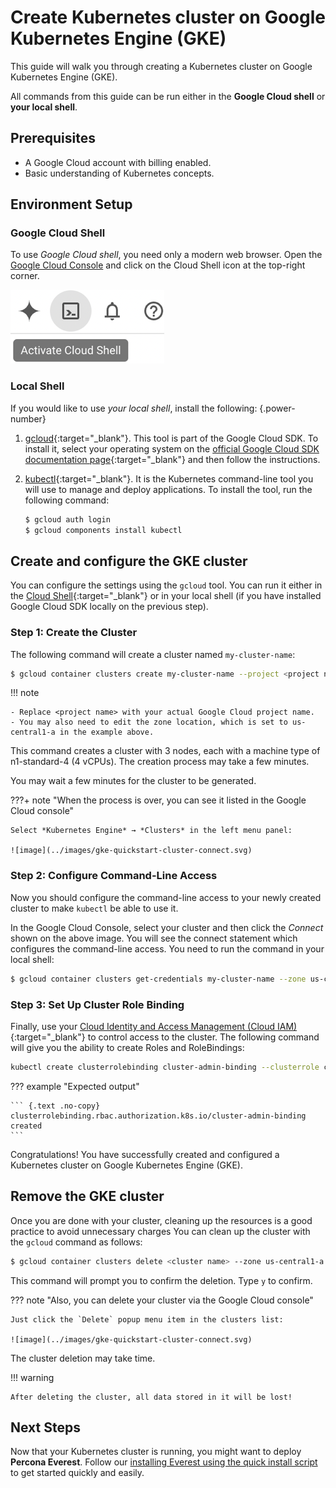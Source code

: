 # Create Kubernetes cluster on Google Kubernetes Engine (GKE)

This guide will walk you through creating a Kubernetes cluster on Google Kubernetes Engine (GKE).

All commands from this guide can be run either in the **Google Cloud shell** or **your local shell**.

## Prerequisites

- A Google Cloud account with billing enabled.
- Basic understanding of Kubernetes concepts.

## Environment Setup

### Google Cloud Shell

To use _Google Cloud shell_, you need only a modern web browser. Open the [Google Cloud Console](https://console.cloud.google.com/) and click on the Cloud Shell icon at the top-right corner.

![image](../images/gke-activate-cloud-shell.png)

### Local Shell

If you would like to use _your local shell_, install the following:
{.power-number}

1. [gcloud](https://cloud.google.com/sdk/docs/quickstarts){:target="\_blank"}. This tool is
   part of the Google Cloud SDK. To install it, select your operating
   system on the [official Google Cloud SDK documentation page](https://cloud.google.com/sdk/docs){:target="\_blank"}
   and then follow the instructions.

2. [kubectl](https://cloud.google.com/kubernetes-engine/docs/quickstart#choosing_a_shell){:target="\_blank"}.
   It is the Kubernetes command-line tool you will use to manage and deploy
   applications. To install the tool, run the following command:

   ```{.bash data-prompt="$" }
   $ gcloud auth login
   $ gcloud components install kubectl
   ```

## Create and configure the GKE cluster

You can configure the settings using the `gcloud` tool. You can run it either in
the [Cloud Shell](https://cloud.google.com/shell/docs/quickstart){:target="\_blank"} or in your
local shell (if you have installed Google Cloud SDK locally on the previous
step).

### Step 1: Create the Cluster

The following command will create a cluster named `my-cluster-name`:

```{.bash data-prompt="$" }
$ gcloud container clusters create my-cluster-name --project <project name> --zone us-central1-a --cluster-version 1.27 --machine-type n1-standard-4 --num-nodes=3
```

!!! note

    - Replace <project name> with your actual Google Cloud project name.
    - You may also need to edit the zone location, which is set to us-central1-a in the example above.

This command creates a cluster with 3 nodes, each with a machine type of n1-standard-4 (4 vCPUs). The creation process may take a few minutes.

You may wait a few minutes for the cluster to be generated.

???+ note "When the process is over, you can see it listed in the Google Cloud console"

    Select *Kubernetes Engine* → *Clusters* in the left menu panel:

    ![image](../images/gke-quickstart-cluster-connect.svg)

### Step 2: Configure Command-Line Access

Now you should configure the command-line access to your newly created cluster
to make `kubectl` be able to use it.

In the Google Cloud Console, select your cluster and then click the _Connect_
shown on the above image. You will see the connect statement which configures
the command-line access. You need to run the
command in your local shell:

```{.bash data-prompt="$" }
$ gcloud container clusters get-credentials my-cluster-name --zone us-central1-a --project <project name>
```

### Step 3: Set Up Cluster Role Binding

Finally, use your [Cloud Identity and Access Management (Cloud IAM)](https://cloud.google.com/iam){:target="\_blank"}
to control access to the cluster. The following command will give you the
ability to create Roles and RoleBindings:

```sh
kubectl create clusterrolebinding cluster-admin-binding --clusterrole cluster-admin --user $(gcloud config get-value core/account)
```

??? example "Expected output"

    ``` {.text .no-copy}
    clusterrolebinding.rbac.authorization.k8s.io/cluster-admin-binding created
    ```

Congratulations! You have successfully created and configured a Kubernetes cluster on Google Kubernetes Engine (GKE).

## Remove the GKE cluster

Once you are done with your cluster, cleaning up the resources is a good practice to avoid unnecessary charges
You can clean up the cluster with the `gcloud` command as follows:

```{.bash data-prompt="$" }
$ gcloud container clusters delete <cluster name> --zone us-central1-a --project <project name>

```

This command will prompt you to confirm the deletion. Type `y` to confirm.

??? note "Also, you can delete your cluster via the Google Cloud console"

    Just click the `Delete` popup menu item in the clusters list:

    ![image](../images/gke-quickstart-cluster-connect.svg)

The cluster deletion may take time.

!!! warning

    After deleting the cluster, all data stored in it will be lost!

## Next Steps

Now that your Kubernetes cluster is running, you might want to deploy **Percona Everest**. Follow our [installing Everest using the quick install script](quick-install.md) to get started quickly and easily.
